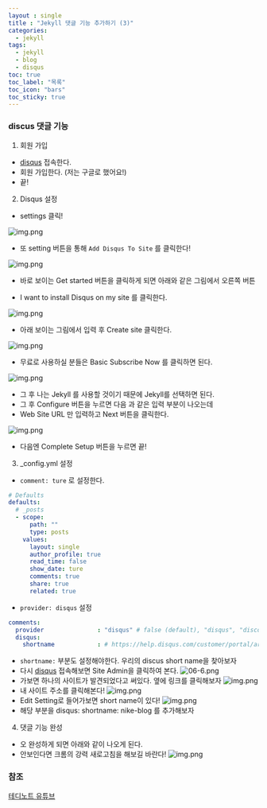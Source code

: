 ```yaml
---
layout : single
title : "Jekyll 댓글 기능 추가하기 (3)"
categories:
  - jekyll
tags:
  - jekyll
  - blog
  - disqus
toc: true
toc_label: "목록"
toc_icon: "bars"
toc_sticky: true
---
```


### discus 댓글 기능
1. 회원 가입
- [disqus](https://disqus.com/) 접속한다.
- 회원 가입한다. (저는 구글로 했어요!)
- 끝!

2. Disqus 설정
- settings 클릭!
   
![img.png](/assets/images/2307/06.png)

- 또 setting 버튼을 통해 `Add Disqus To Site` 를 클릭한다!
   
![img.png](/assets/images/2307/06-1.png)
   
- 바로 보이는 Get started 버튼을 클릭하게 되면 아래와 같은 그림에서 오른쪽 버튼

- I want to install Disqus on my site 를 클릭한다.
   
![img.png](/assets/images/2307/06-2.png)
   
- 아래 보이는 그림에서 입력 후 Create site 클릭한다.
   
![img.png](/assets/images/2307/06-3.png)
   
- 무료로 사용하실 분들은 Basic Subscribe Now 를 클릭하면 된다.
   
![img.png](/assets/images/2307/06-4.png)
   
- 그 후 나는 Jekyll 를 사용할 것이기 때문에 Jekyll를 선택하면 된다.
- 그 후 Configure 버튼을 누르면 다음 과 같은 입력 부분이 나오는데
- Web Site URL 만 입력하고 Next 버튼을 클릭한다.
   
![img.png](/assets/images/2307/06-5.png)
   
- 다음엔 Complete Setup 버튼을 누르면 끝!

3. _config.yml 설정
- `comment: ture` 로 설정한다.

```yaml
# Defaults
defaults:
  # _posts
  - scope:
      path: ""
      type: posts
    values:
      layout: single
      author_profile: true
      read_time: false
      show_date: ture
      comments: true
      share: true
      related: true
```

- `provider: disqus` 설정

```yaml
comments:
  provider               : "disqus" # false (default), "disqus", "discourse", "facebook", "staticman", "staticman_v2", "utterances", "giscus", "custom"
  disqus:
    shortname            : # https://help.disqus.com/customer/portal/articles/466208-what-s-a-shortname-
```

- `shortname:` 부분도 설정해야한다. 우리의 discus short name을 찾아보자
- 다시 [disqus](https://disqus.com/) 접속해보면 Site Admin을 클릭하여 본다.
![06-6.png](/assets/images/2307/06-6.png)
- 가보면 하나의 사이트가 발견되었다고 써있다. 옆에 링크를 클릭해보자
![img.png](/assets/images/2307/06-7.png)
- 내 사이트 주소를 클릭해본다!
![img.png](/assets/images/2307/06-8.png)
- Edit Setting로 들어가보면 short name이 있다!
![img.png](/assets/images/2307/06-9.png)
- 해당 부분을 disqus: shortname: nike-blog 를 추가해보자
4. 댓글 기능 완성
- 오 완성하게 되면 아래와 같이 나오게 된다.
- 안보인다면 크롬의 강력 새로고침을 해보길 바란다!
![img.png](/assets/images/2307/06-10.png)
### 참조 
[테디노트 유튜브](https://www.youtube.com/watch?v=anXaW9xhgcU&list=PLIMb_GuNnFwfQBZQwD-vCZENL5YLDZekr&index=6&ab_channel=%ED%85%8C%EB%94%94%EB%85%B8%ED%8A%B8TeddyNote) 
